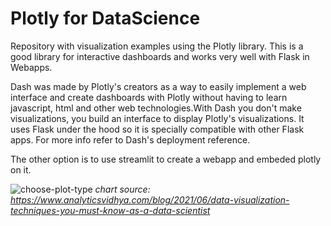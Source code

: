 # Plotly for DataScience

Repository with visualization examples using the Plotly library. This is a good library for interactive dashboards and works very well with Flask in Webapps.

Dash was made by Plotly's creators as a way to easily implement a web interface and create dashboards with Plotly without having to learn javascript, html and other web technologies.With Dash you don't make visualizations, you build an interface to display Plotly's visualizations. It uses Flask under the hood so it is specially compatible with other Flask apps. For more info refer to Dash's deployment reference.

The other option is to use streamlit to create a webapp and embeded plotly on it.

![choose-plot-type](https://user-images.githubusercontent.com/27162948/177047257-ccbcb5e6-b5bc-432e-b3b5-5911fb625106.png) 
*chart source: https://www.analyticsvidhya.com/blog/2021/06/data-visualization-techniques-you-must-know-as-a-data-scientist*

